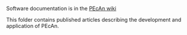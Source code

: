Software documentation is in the [PEcAn wiki](https://github.com/PecanProject/pecan/wiki)

This folder contains published articles describing the development and application of PEcAn. 


